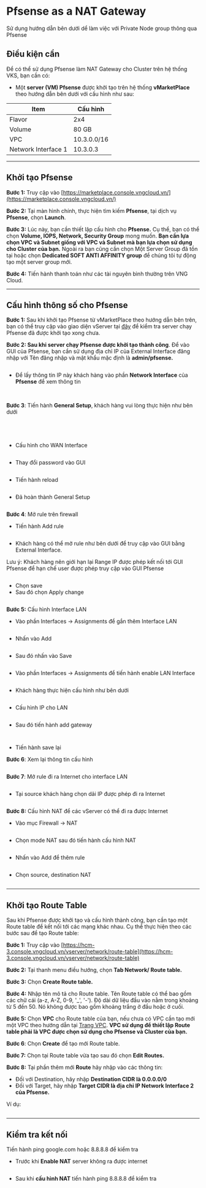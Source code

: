 # Pfsense as a NAT Gateway

Sử dụng hướng dẫn bên dưới dể làm việc với Private Node group thông qua Pfsense

## Điều kiện cần

Để có thể sử dụng Pfsense làm NAT Gateway cho Cluster trên hệ thống VKS, bạn cần có:

* Một **server (VM) Pfsense** được khởi tạo trên hệ thống **vMarketPlace** theo hướng dẫn bên dưới với cấu hình như sau:

| Item                 | Cấu hình     |
| -------------------- | ------------ |
| Flavor               | 2x4          |
| Volume               | 80 GB        |
| VPC                  | 10.3.0.0/16  |
| Network Interface 1  | 10.3.0.3     |

***

## Khởi tạo Pfsense

**Bước 1:** Truy cập vào [https://marketplace.console.vngcloud.vn/](https://marketplace.console.vngcloud.vn/)

**Bước 2:** Tại màn hình chính, thực hiện tìm kiếm **Pfsense**, tại dịch vụ **Pfsense**, chọn **Launch**.

**Bước 3:** Lúc này, bạn cần thiết lập cấu hình cho **Pfsense.** Cụ thể, bạn có thể chọn **Volume, IOPS, Network, Security Group** mong muốn. **Bạn cần lựa chọn VPC và Subnet giống với VPC và Subnet mà bạn lựa chọn sử dụng cho Cluster của bạn.** Ngoài ra bạn cũng cần chọn Một Server Group đã tồn tại hoặc chọn **Dedicated SOFT ANTI AFFINITY group** để chúng tôi tự động tạo một server group mới.

**Bước 4:** Tiến hành thanh toán như các tài nguyên bình thường trên VNG Cloud.&#x20;

***

## Cấu hình thông số cho Pfsense <a href="#toc165621058" id="toc165621058"></a>

**Bước 1:** Sau khi khởi tạo Pfsense từ vMarketPlace theo hướng dẫn bên trên, bạn có thể truy cập vào giao diện vServer tại [đây](https://hcm-3.console.vngcloud.vn/vserver/v-server/cloud-server) để kiểm tra server chạy Pfsense đã được khởi tạo xong chưa.

**Bước 2: Sau khi server chạy Pfsense được khởi tạo thành công**. Để vào GUI của Pfsense, bạn cần sử dụng địa chỉ IP của External Interface đăng nhập với Tên đăng nhập và mật khẩu mặc định là **admin/pfsense.**&#x20;

<figure><img src="../../../.gitbook/assets/p1.png" alt=""><figcaption></figcaption></figure>

* Để lấy thông tin IP này khách hàng vào phần **Network Interface** của **Pfsense** để xem thông tin

<figure><img src="../../../.gitbook/assets/image (30).png" alt=""><figcaption></figcaption></figure>

\
**Bước 3**: Tiến hành **General Setup**, khách hàng vui lòng thực hiện như bên dưới

<figure><img src="../../../.gitbook/assets/image (1).png" alt=""><figcaption></figcaption></figure>

<figure><img src="../../../.gitbook/assets/image (2).png" alt=""><figcaption></figcaption></figure>

<figure><img src="../../../.gitbook/assets/image (3).png" alt=""><figcaption></figcaption></figure>

<figure><img src="../../../.gitbook/assets/image (4).png" alt=""><figcaption></figcaption></figure>

* Cấu hình cho WAN Interface

<figure><img src="../../../.gitbook/assets/image (5).png" alt=""><figcaption></figcaption></figure>

* Thay đổi password vào GUI

<figure><img src="../../../.gitbook/assets/image (6).png" alt=""><figcaption></figcaption></figure>

* Tiến hành reload

<figure><img src="../../../.gitbook/assets/image (7).png" alt=""><figcaption></figcaption></figure>

* Đã hoàn thành General Setup

<figure><img src="../../../.gitbook/assets/image (8).png" alt=""><figcaption></figcaption></figure>

**Bước 4**: Mở rule trên firewall

* Tiến hành Add rule

<figure><img src="../../../.gitbook/assets/image (9).png" alt=""><figcaption></figcaption></figure>

* Khách hàng có thể mở rule như bên dưới để truy cập vào GUI bằng External Interface.

Lưu ý: Khách hàng nên giới hạn lại Range IP được phép kết nối tới GUI Pfsense để hạn chế user được phép truy cập vào GUI Pfsense

<figure><img src="../../../.gitbook/assets/image (10).png" alt=""><figcaption></figcaption></figure>

* Chọn save
* Sau đó chọn Apply change

<figure><img src="../../../.gitbook/assets/image (11).png" alt=""><figcaption></figcaption></figure>

**Bước 5:** Cấu hình Interface LAN

* Vào phần Interfaces -> Assignments để gắn thêm Interface LAN

<figure><img src="../../../.gitbook/assets/image (12).png" alt=""><figcaption></figcaption></figure>

* Nhấn vào Add

<figure><img src="../../../.gitbook/assets/image (13).png" alt=""><figcaption></figcaption></figure>

* Sau đó nhấn vào Save

<figure><img src="../../../.gitbook/assets/image (14).png" alt=""><figcaption></figcaption></figure>

* Vào phần Interfaces -> Assignments để tiến hành enable LAN Interface

<figure><img src="../../../.gitbook/assets/image (15).png" alt=""><figcaption></figcaption></figure>

* Khách hàng thực hiện cấu hình như bên dưới

<figure><img src="../../../.gitbook/assets/image (16).png" alt=""><figcaption></figcaption></figure>

* Cấu hình IP cho LAN

<figure><img src="../../../.gitbook/assets/image (17).png" alt=""><figcaption></figcaption></figure>

* Sau đó tiến hành add gateway

<figure><img src="../../../.gitbook/assets/image (18).png" alt=""><figcaption></figcaption></figure>

<figure><img src="../../../.gitbook/assets/image (19).png" alt=""><figcaption></figcaption></figure>

* Tiến hành save lại

**Bước 6**: Xem lại thông tin cấu hình

<figure><img src="../../../.gitbook/assets/image (20).png" alt=""><figcaption></figcaption></figure>

**Bước 7**: Mở rule đi ra Internet cho interface LAN

<figure><img src="../../../.gitbook/assets/image (21).png" alt=""><figcaption></figcaption></figure>

* Tại source khách hàng chọn dải IP được phép đi ra Internet

<figure><img src="../../../.gitbook/assets/image (22).png" alt=""><figcaption></figcaption></figure>

**Bước 8:** Cấu hình NAT để các vServer có thể đi ra được Internet

* Vào mục Firewall -> NAT

<figure><img src="../../../.gitbook/assets/image (23).png" alt=""><figcaption></figcaption></figure>

* Chọn mode NAT sau đó tiến hành cấu hình NAT

<figure><img src="../../../.gitbook/assets/image (24).png" alt=""><figcaption></figcaption></figure>

* Nhấn vào Add để thêm rule

<figure><img src="../../../.gitbook/assets/image (25).png" alt=""><figcaption></figcaption></figure>

* Chọn source, destination NAT

<figure><img src="../../../.gitbook/assets/image (26).png" alt=""><figcaption></figcaption></figure>

***

## Khởi tạo Route Table <a href="#khoitaomotpublicclustervoiprivatenodegroup-khoitaoroutetable" id="khoitaomotpublicclustervoiprivatenodegroup-khoitaoroutetable"></a>

Sau khi Pfsense được khởi tạo và cấu hình thành công, bạn cần tạo một Route table để kết nối tới các mạng khác nhau. Cụ thể thực hiện theo các bước sau để tạo Route table:

**Bước 1:** Truy cập vào [https://hcm-3.console.vngcloud.vn/vserver/network/route-table](https://hcm-3.console.vngcloud.vn/vserver/network/route-table)

**Bước 2:** Tại thanh menu điều hướng, chọn **Tab Network/ Route table.**

**Bước 3:** Chọn **Create Route table.**&#x20;

**Bước 4:** Nhập tên mô tả cho Route table. Tên Route table có thể bao gồm các chữ cái (a-z, A-Z, 0-9, '\_', '-'). Độ dài dữ liệu đầu vào nằm trong khoảng từ 5 đến 50. Nó không được bao gồm khoảng trắng ở đầu hoặc ở cuối.

**Bước 5:** Chọn **VPC** cho Route table của bạn, nếu chưa có VPC cần tạo mới một VPC theo hướng dẫn tại [Trang VPC](https://docs.vngcloud.vn/pages/viewpage.action?pageId=49648039). **VPC sử dụng để thiết lập Route table phải là VPC được chọn sử dụng cho Pfsense và Cluster của bạn.**

**Bước 6**: Chọn **Create** để tạo mới Route table.

**Bước 7:** Chọn <img src="https://docs-admin.vngcloud.vn/download/thumbnails/73762068/image2024-4-16_15-40-3.png?version=1&#x26;modificationDate=1713256805000&#x26;api=v2" alt="" data-size="line">tại Route table vừa tạo sau đó chọn **Edit Routes.**

**Bước 8:** Tại phần thêm mới **Route** hãy nhập vào các thông tin:&#x20;

* Đối với Destination, hãy nhập **Destination CIDR là 0.0.0.0/0**
* Đối với Target, hãy nhập **Target CIDR là địa chỉ IP Network Interface 2 của Pfsense.**

Ví dụ:

<figure><img src="../../../.gitbook/assets/6.png" alt=""><figcaption></figcaption></figure>

***

## **Kiểm tra kết nối**

Tiến hành ping google.com hoặc 8.8.8.8 để kiểm tra

* Trước khi **Enable NAT** server không ra được internet

<figure><img src="../../../.gitbook/assets/image (28).png" alt=""><figcaption></figcaption></figure>

* Sau khi **cấu hình NAT** tiến hành ping 8.8.8.8 để kiểm tra

<figure><img src="../../../.gitbook/assets/image (29).png" alt=""><figcaption></figcaption></figure>
